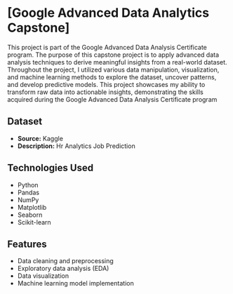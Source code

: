 # [Google Advanced Data Analytics Capstone]

This project is part of the Google Advanced Data Analysis Certificate program. The purpose of this capstone project is to apply advanced data analysis techniques to derive meaningful insights from a real-world dataset. Throughout the project, I utilized various data manipulation, visualization, and machine learning methods to explore the dataset, uncover patterns, and develop predictive models. This project showcases my ability to transform raw data into actionable insights, demonstrating the skills acquired during the Google Advanced Data Analysis Certificate program

## Dataset
- **Source:** Kaggle
- **Description:** Hr Analytics Job Prediction

## Technologies Used
- Python
- Pandas
- NumPy
- Matplotlib
- Seaborn
- Scikit-learn

## Features
- Data cleaning and preprocessing
- Exploratory data analysis (EDA)
- Data visualization
- Machine learning model implementation



